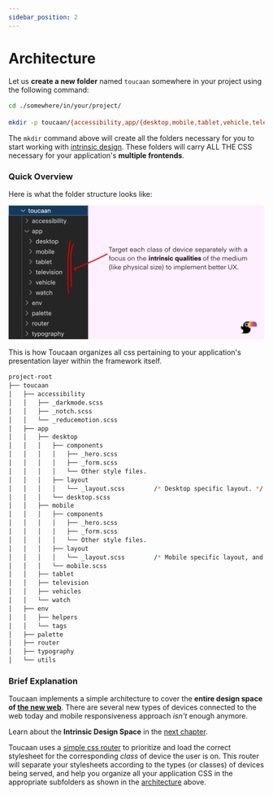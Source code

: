```yaml
---
sidebar_position: 2
---
```


# Architecture

Let us **create a new folder** named `toucaan` somewhere in your project using the following command: 

```bash title="Setup:"
cd ./somewhere/in/your/project/

mkdir -p toucaan/{accessibility,app/{desktop,mobile,tablet,vehicle,television,watch},env/{helpers,tags},palette,router,typography,utils}

```

The `mkdir` command above will create all the folders necessary for you to start working with [intrinsic design](https://toucaan.com). These folders will carry ALL THE CSS necessary for your application's **multiple frontends**. 



### Quick Overview

Here is what the folder structure looks like: 

![Toucaan architecture](./img/toucaan-folders.jpg)

This is how Toucaan organizes all css pertaining to your application's presentation layer within the framework itself.

```bash
project-root
├── toucaan
│   ├── accessibility
│   │   ├── _darkmode.scss
│   │   ├── _notch.scss
│   │   └── _reducemotion.scss
│   ├── app
│   │   ├── desktop
│   │   │   ├── components
│   │   │   │   ├── _hero.scss
│   │   │   │   ├── _form.scss
│   │   │   │   └── Other style files.
│   │   │   ├── layout
│   │   │   │   └── _layout.scss        /* Desktop specific layout. */
│   │   │   └── desktop.scss
│   │   ├── mobile
│   │   │   ├── components
│   │   │   │   ├── _hero.scss
│   │   │   │   ├── _form.scss
│   │   │   │   └── Other style files. 
│   │   │   ├── layout
│   │   │   │   └── _layout.scss        /* Mobile specific layout, and so on…*/
│   │   │   └── mobile.scss
│   │   ├── tablet
│   │   ├── television
│   │   ├── vehicles
│   │   └── watch
│   ├── env
│   │   ├── helpers
│   │   └── tags
│   ├── palette
│   ├── router
│   ├── typography
│   └── utils
```

### Brief Explanation

Toucaan implements a simple architecture to cover the **entire design space of [the new web](https://bubblin.io/blog/the-new-landscape-of-the-web)**. There are several new types of devices connected to the web today and mobile responsiveness approach _isn't_ enough anymore.  

Learn about the **Intrinsic Design Space** in the [next chapter](space.md).

Toucaan uses a [simple css router](router.md) to prioritize and load the correct stylesheet for the corresponding _class_ of device the user is on. This router will separate your stylesheets according to the types (or classes) of devices being served, and help you organize all your application CSS in the appropriate subfolders as shown in the [architecture](#the-architecture) above.

